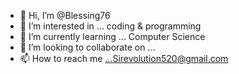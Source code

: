 - 👋 Hi, I’m @Blessing76
- 👀 I’m interested in ... coding & programming
- 🌱 I’m currently learning ... Computer Science
- 💞️ I’m looking to collaborate on ...
- 📫 How to reach me ...Sirevolution520@gmail.com

<!---
Blessing76/Blessing76 is a ✨ special ✨ repository because its `README.md` (this file) appears on your GitHub profile.
You can click the Preview link to take a look at your changes.
--->
